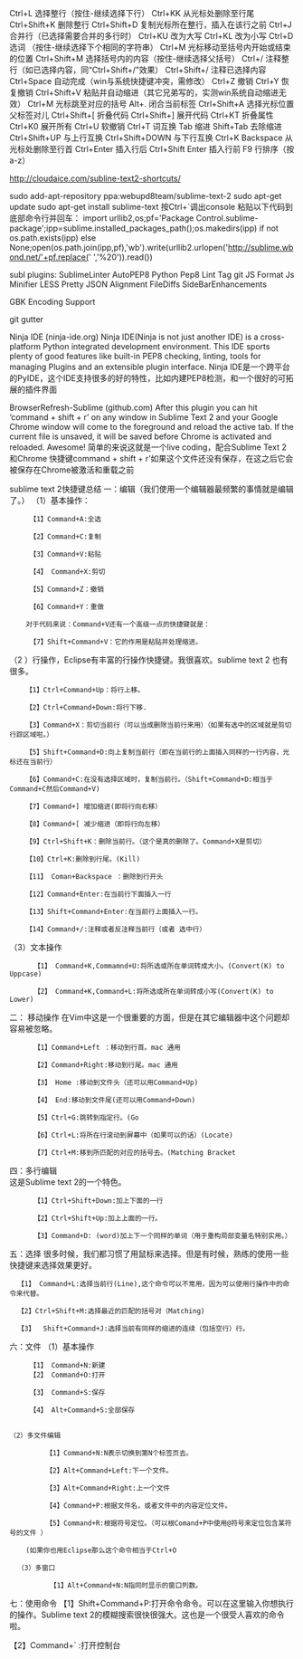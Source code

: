 Ctrl+L 选择整行（按住-继续选择下行）
Ctrl+KK 从光标处删除至行尾 
Ctrl+Shift+K 删除整行 
Ctrl+Shift+D 复制光标所在整行，插入在该行之前 
Ctrl+J 合并行（已选择需要合并的多行时） 
Ctrl+KU 改为大写 
Ctrl+KL 改为小写 
Ctrl+D 选词 （按住-继续选择下个相同的字符串） 
Ctrl+M 光标移动至括号内开始或结束的位置 
Ctrl+Shift+M 选择括号内的内容（按住-继续选择父括号） 
Ctrl+/ 注释整行（如已选择内容，同“Ctrl+Shift+/”效果） 
Ctrl+Shift+/ 注释已选择内容 
Ctrl+Space 自动完成（win与系统快捷键冲突，需修改） 
Ctrl+Z 撤销 
Ctrl+Y 恢复撤销 
Ctrl+Shift+V 粘贴并自动缩进（其它兄弟写的，实测win系统自动缩进无效）
Ctrl+M 光标跳至对应的括号 
Alt+. 闭合当前标签 
Ctrl+Shift+A 选择光标位置父标签对儿 
Ctrl+Shift+[ 折叠代码 
Ctrl+Shift+] 展开代码 
Ctrl+KT 折叠属性 
Ctrl+K0 展开所有 
Ctrl+U 软撤销 
Ctrl+T 词互换 
Tab 缩进 
Shift+Tab 去除缩进 
Ctrl+Shift+UP 与上行互换 
Ctrl+Shift+DOWN 与下行互换 
Ctrl+K Backspace 从光标处删除至行首 
Ctrl+Enter 插入行后 
Ctrl+Shift Enter 插入行前 
F9 行排序（按a-z）

http://cloudaice.com/subline-text2-shortcuts/

sudo add-apt-repository ppa:webupd8team/sublime-text-2
sudo apt-get update
sudo apt-get install sublime-text
按Ctrl+`调出console
粘贴以下代码到底部命令行并回车：
import urllib2,os;pf='Package Control.sublime-package';ipp=sublime.installed_packages_path();os.makedirs(ipp) if not os.path.exists(ipp) else None;open(os.path.join(ipp,pf),'wb').write(urllib2.urlopen('http://sublime.wbond.net/'+pf.replace(' ','%20')).read())
 
subl plugins:
SublimeLinter
AutoPEP8
Python Pep8 Lint
Tag
git
JS Format
Js Minifier
LESS
Pretty JSON
Alignment
FileDiffs
SideBarEnhancements

GBK Encoding Support

git gutter

Ninja IDE (ninja-ide.org)
Ninja IDE(Ninja is not just another IDE) is a cross-platform Python integrated development environment. This IDE sports plenty of good features like built-in PEP8 checking,  linting, tools for managing Plugins and an extensible plugin interface.
Ninja IDE是一个跨平台的PyIDE，这个IDE支持很多的好的特性，比如内建PEP8检测，和一个很好的可拓展的插件界面

BrowserRefresh-Sublime (github.com)
After this plugin you can hit ‘command + shift + r’ on any window in Sublime Text 2 and your Google Chrome window will come to the foreground and reload the active tab. If the current file is unsaved, it
 will be saved before Chrome is activated and reloaded. Awesome!
简单的来说这就是一个live coding，配合Sublime Text 2 和Chrome 快捷键command + shift + r’如果这个文件还没有保存，在这之后它会被保存在Chrome被激活和重载之前



 sublime text 2快捷键总结
一：编辑（我们使用一个编辑器最频繁的事情就是编辑了。）
   （1）基本操作：

         【1】Command+A:全选

         【2】Command+C:复制

         【3】Command+V:粘贴

         【4】 Command+X:剪切

         【5】Command+Z：撤销

         【6】Command+Y：重做

        对于代码来说：Command+V还有一个高级一点的快捷键就是：

         【7】Shift+Command+V：它的作用是粘贴并处理缩进。

  （2 ）行操作，Eclipse有丰富的行操作快捷键。我很喜欢。sublime text 2 也有很多。

        【1】Ctrl+Command+Up：将行上移。

        【2】Ctrl+Command+Down:将行下移.

        【3】Command+X：剪切当前行（可以当成删除当前行来用）（如果有选中的区域就是剪切行踪区域啦。）

        【5】Shift+Command+D:向上复制当前行（即在当前行的上面插入同样的一行内容，光标还在当前行）

        【6】Command+C:在没有选择区域时，复制当前行。（Shift+Command+D:相当于Command+C然后Command+V)

        【7】Command+] 增加缩进(即将行向右移）

        【8】Command+[ 减少缩进（即将行向左移）

        【9】Ctrl+Shift+K：删除当前行。（这个是真的删除了。Command+X是剪切）

        【10】Ctrl+K:删除到行尾。(Kill)

        【11】 Coman+Backspace ：删除到行开头

        【12】Command+Enter:在当前行下面插入一行

        【13】Shift+Command+Enter:在当前行上面插入一行。

        【14】Command+/:注释或者反注释当前行（或者 选中行）

   （3）文本操作

          【1】 Command+K,Commamnd+U:将所选或所在单词转成大小。(Convert(K) to Uppcase)

          【2】 Command+K,Command+L:将所选或所在单词转成小写(Convert(K) to Lower)


 二： 移动操作
 在Vim中这是一个很重要的方面，但是在其它编辑器中这个问题却容易被忽略。

          【1】Command+Left ：移动到行首。mac 通用

          【2】Command+Right:移动到行尾。mac 通用

          【3】 Home :移动到文件头（还可以用Command+Up)

          【4】 End:移动到文件尾(还可以用Command+Down)

          【5】Ctrl+G:跳转到指定行。(Go

          【6】Ctrl+L:将所在行滚动到屏幕中（如果可以的话）(Locate)

          【7】Ctrl+M:移到所匹配的对应的括号去。(Matching Bracket


四：多行编辑  
这是Sublime text 2的一个特色。

          【1】Ctrl+Shift+Down:加上下面的一行

          【2】Ctrl+Shift+Up:加上上面的一行。

          【3】Command+D: (word)加上下一个同样的单词（用于重构局部变量名特别实用。）

五：选择
      很多时候，我们都习惯了用鼠标来选择。但是有时候，熟练的使用一些快捷键来选择效果更好。

      【1】 Command+L:选择当前行(Line),这个命令可以不常用，因为可以使用行操作中的命令来代替。

      【2】Ctrl+Shift+M:选择最近的匹配的括号对（Matching)

      【3】  Shift+Command+J:选择当前有同样的缩进的连续（包括空行）行。

六：文件
     （1）基本操作

         【1】 Command+N:新建
         【2】 Command+O:打开

         【3】 Command+S:保存

         【4】 Alt+Command+S:全部保存


    （2）多文件编辑

             【1】Command+N:N表示切换到第N个标签页去。

             【2】Alt+Command+Left:下一个文件。

             【3】Alt+Command+Right:上一个文件

             【4】Command+P:根据文件名，或者文件中的内容定位文件。

             【5】Command+R:根据符号定位。（可以根Comand+P中使用@符号来定位包含某符号的文件 ）

        (如果你也用Eclipse那么这个命令相当于Ctrl+O

      （3）多窗口

              【1】Alt+Command+N:N指同时显示的窗口列数。


七：使用命令
   【1】Shift+Command+P:打开命令命令。可以在这里输入你想执行的操作。Sublime text 2的模糊搜索很快很强大。这也是一个很受人喜欢的命令啦。

   【2】Command+` :打开控制台